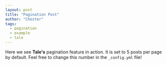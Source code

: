 ```yaml
---
layout: post
title: "Pagination Post"
author: "Chester"
tags:
  - pagination
  - example
  - tale
---
```


Here we see **Tale's** pagination feature in action. It is set to 5 posts per page by default. Feel free to change this number in the `_config.yml` file!

